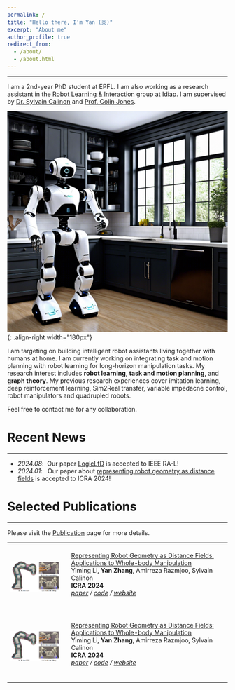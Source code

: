 ```yaml
---
permalink: /
title: "Hello there, I'm Yan (炎)"
excerpt: "About me"
author_profile: true
redirect_from: 
  - /about/
  - /about.html
---
```

---
I am a 2nd-year PhD student at EPFL. I am also working as a research assistant in the [Robot Learning & Interaction](https://www.idiap.ch/en/scientific-research/robot-learning-and-interaction) group at [Idiap](https://www.idiap.ch/en). I am supervised by [Dr. Sylvain Calinon](https://calinon.ch/index.htm) and [Prof. Colin Jones](https://people.epfl.ch/colin.jones). 

![Research goals](/images/kitchen_robot.png){: .align-right width="180px"}

I am targeting on building intelligent robot assistants living together with humans at home. I am currently working on integrating task and motion planning with robot learning for long-horizon manipulation tasks. My research interest includes **robot learning**, **task and motion planning**, and **graph theory**. My previous research experiences cover imitation learning, deep reinforcement learning, Sim2Real transfer, variable impedacne control, robot manipulators and quadrupled robots. 

Feel free to contact me for any collaboration.

# Recent News
---
- *2024.08*: &nbsp;Our paper [LogicLfD](https://ieeexplore.ieee.org/abstract/document/10569055/) is accepted to IEEE RA-L!
- *2024.01*: &nbsp; Our paper about [representing robot geometry as distance fields](https://arxiv.org/pdf/2307.00533) is accepted to ICRA 2024!

# Selected Publications
---
Please visit the [Publication](https://ollieyzhang.github.io/publications/) page for more details.
<table style="width:100%;border:none;border-collapse:collapse;margin-right:auto;margin-left:auto;"><tbody>

  <tr>
    <td style="width:25%;vertical-align:middle">
      <div class="one">
        <img src='images/RDF.png' width="100%">
      </div>
    </td>
    <td style="padding:20px;width:75%;vertical-align:middle">
      <a href="https://arxiv.org/pdf/2307.00533">
        <papertitle>Representing Robot Geometry as Distance Fields: Applications to Whole-body Manipulation</papertitle>
      </a>
      <br>
      Yiming Li, <strong>Yan Zhang</strong>, Amirreza Razmjoo, Sylvain Calinon
      <br>
      <strong>ICRA 2024</strong>
      <em><br>
        <a href="https://arxiv.org/pdf/2307.00533">paper</a> /
        <a href="https://github.com/yimingli1998/RDF">code</a> /
        <a href="https://sites.google.com/view/lrdf">website</a>
        <br>
        <!-- (<strong style="color:red;">Spotlight</strong>, acceptance rate: 5%) -->
      </em><br>
      </td>
  </tr>

  <tr>
    <td style="width:25%;vertical-align:middle">
      <div class="one">
        <img src='images/RDF.png' width="100%">
      </div>
    </td>
    <td style="padding:20px;width:75%;vertical-align:middle">
      <a href="https://github.com/yimingli1998/RDF">
        <papertitle>Representing Robot Geometry as Distance Fields: Applications to Whole-body Manipulation</papertitle>
      </a>
      <br>
      Yiming Li, <strong>Yan Zhang</strong>, Amirreza Razmjoo, Sylvain Calinon
      <br>
      <strong>ICRA 2024</strong>
      <em><br>
        <a href="https://arxiv.org/pdf/2307.00533">paper</a> /
        <a href="https://github.com/yimingli1998/RDF">code</a> /
        <a href="https://sites.google.com/view/lrdf">website</a>
        <br>
        <!-- (<strong style="color:red;">Spotlight</strong>, acceptance rate: 5%) -->
      </em><br>
      </td>
  </tr>
  
  </tbody></table>

  
